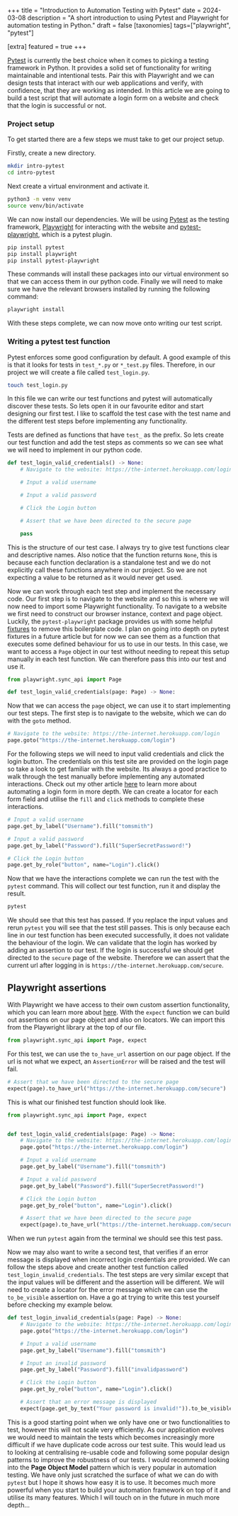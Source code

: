 +++
title = "Introduction to Automation Testing with Pytest"
date = 2024-03-08
description = "A short introduction to using Pytest and Playwright for automation testing in Python."
draft = false
[taxonomies]
tags=["playwright", "pytest"]

[extra]
featured = true
+++

[Pytest](https://docs.pytest.org/en/stable/) is currently the best choice when it comes to picking a testing framework in Python. It provides a solid set of functionality for writing maintainable and intentional tests. Pair this with Playwright and we can design tests that interact with our web applications and verify, with confidence, that they are working as intended. In this article we are going to build a test script that will automate a login form on a website and check that the login is successful or not.

### Project setup

To get started there are a few steps we must take to get our project setup.

Firstly, create a new directory.

```sh
mkdir intro-pytest
cd intro-pytest
```

Next create a virtual environment and activate it.

```sh
python3 -m venv venv
source venv/bin/activate
```

We can now install our dependencies. We will be using [Pytest](https://docs.pytest.org/en/stable) as the testing framework, [Playwright](https://playwright.dev/python/) for interacting with the website and [pytest-playwright](https://pypi.org/project/pytest-playwright/), which is a pytest plugin.

```sh
pip install pytest
pip install playwright
pip install pytest-playwright
```

These commands will install these packages into our virtual environment so that we can access them in our python code. Finally we will need to make sure we have the relevant browsers installed by running the following command:

```sh
playwright install
```

With these steps complete, we can now move onto writing our test script.

### Writing a pytest test function

Pytest enforces some good configuration by default. A good example of this is that it looks for tests in `test_*.py` or `*_test.py` files. Therefore, in our project we will create a file called `test_login.py`.

```sh
touch test_login.py
```

In this file we can write our test functions and pytest will automatically discover these tests. So lets open it in our favourite editor and start designing our first test. I like to scaffold the test case with the test name and the different test steps before implementing any functionality.

Tests are defined as functions that have `test_` as the prefix. So lets create our test function and add the test steps as comments so we can see what we will need to implement in our python code.

```python
def test_login_valid_credentials() -> None:
    # Navigate to the website: https://the-internet.herokuapp.com/login

    # Input a valid username

    # Input a valid password

    # Click the Login button

    # Assert that we have been directed to the secure page

    pass
```

This is the structure of our test case. I always try to give test functions clear and descriptive names. Also notice that the function returns `None`, this is because each function declaration is a standalone test and we do not explicitly call these functions anywhere in our project. So we are not expecting a value to be returned as it would never get used.

Now we can work through each test step and implement the necessary code. Our first step is to navigate to the website and so this is where we will now need to import some Playwright functionality. To navigate to a website we first need to construct our browser instance, context and page object. Luckily, the `pytest-playwright` package provides us with some helpful [fixtures](https://docs.pytest.org/en/stable/explanation/fixtures.html) to remove this boilerplate code. I plan on going into depth on pytest fixtures in a future article but for now we can see them as a function that executes some defined behaviour for us to use in our tests. In this case, we want to access a `Page` object in our test without needing to repeat this setup manually in each test function. We can therefore pass this into our test and use it.

```python
from playwright.sync_api import Page

def test_login_valid_credentials(page: Page) -> None:
```

Now that we can access the `page` object, we can use it to start implementing our test steps. The first step is to navigate to the website, which we can do with the `goto` method.

```python
# Navigate to the website: https://the-internet.herokuapp.com/login
page.goto("https://the-internet.herokuapp.com/login")
```

For the following steps we will need to input valid credentials and click the login button. The credentials on this test site are provided on the login page so take a look to get familiar with the website. Its always a good practice to walk through the test manually before implementing any automated interactions. Check out my other article [here]("https://lewi.dev/blog/automating-a-login-form-with-python-and-playwright/") to learn more about automating a login form in more depth. We can create a locator for each form field and utilise the `fill` and `click` methods to complete these interactions.

```python
# Input a valid username
page.get_by_label("Username").fill("tomsmith")

# Input a valid password
page.get_by_label("Password").fill("SuperSecretPassword!")

# Click the Login button
page.get_by_role("button", name="Login").click()
```

Now that we have the interactions complete we can run the test with the `pytest` command. This will collect our test function, run it and display the result.

```sh
pytest
```

We should see that this test has passed. If you replace the input values and rerun `pytest` you will see that the test still passes. This is only because each line in our test function has been executed successfully, it does not validate the behaviour of the login. We can validate that the login has worked by adding an assertion to our test. If the login is successful we should get directed to the `secure` page of the website. Therefore we can assert that the current url after logging in is `https://the-internet.herokuapp.com/secure`.

## Playwright assertions

With Playwright we have access to their own custom assertion functionality, which you can learn more about [here](https://playwright.dev/python/docs/test-assertions). With the `expect` function we can build out assertions on our page object and also on locators. We can import this from the Playwright library at the top of our file.

```python
from playwright.sync_api import Page, expect
```

For this test, we can use the `to_have_url` assertion on our page object. If the url is not what we expect, an `AssertionError` will be raised and the test will fail.

```python
# Assert that we have been directed to the secure page
expect(page).to_have_url("https://the-internet.herokuapp.com/secure")
```

This is what our finished test function should look like.

```python
from playwright.sync_api import Page, expect


def test_login_valid_credentials(page: Page) -> None:
    # Navigate to the website: https://the-internet.herokuapp.com/login
    page.goto("https://the-internet.herokuapp.com/login")

    # Input a valid username
    page.get_by_label("Username").fill("tomsmith")

    # Input a valid password
    page.get_by_label("Password").fill("SuperSecretPassword!")

    # Click the Login button
    page.get_by_role("button", name="Login").click()

    # Assert that we have been directed to the secure page
    expect(page).to_have_url("https://the-internet.herokuapp.com/secure")
```

When we run `pytest` again from the terminal we should see this test pass.

Now we may also want to write a second test, that verifies if an error message is displayed when incorrect login credentials are provided. We can follow the steps above and create another test function called `test_login_invalid_credentials`. The test steps are very similar except that the input values will be different and the assertion will be different. We will need to create a locator for the error message which we can use the `to_be_visible` assertion on. Have a go at trying to write this test yourself before checking my example below.

```python
def test_login_invalid_credentials(page: Page) -> None:
    # Navigate to the website: https://the-internet.herokuapp.com/login
    page.goto("https://the-internet.herokuapp.com/login")

    # Input a valid username
    page.get_by_label("Username").fill("tomsmith")

    # Input an invalid password
    page.get_by_label("Password").fill("invalidpassword")

    # Click the Login button
    page.get_by_role("button", name="Login").click()

    # Assert that an error message is displayed
    expect(page.get_by_text("Your password is invalid!")).to_be_visible()
```

This is a good starting point when we only have one or two functionalities to test, however this will not scale very efficiently. As our application evolves we would need to maintain the tests which becomes increasingly more difficult if we have duplicate code across our test suite. This would lead us to looking at centralising re-usable code and following some popular design patterns to improve the robustness of our tests. I would recommend looking into the **Page Object Model** pattern which is very popular in automation testing. We have only just scratched the surface of what we can do with `pytest` but I hope it shows how easy it is to use. It becomes much more powerful when you start to build your automation framework on top of it and utilise its many features. Which I will touch on in the future in much more depth...
